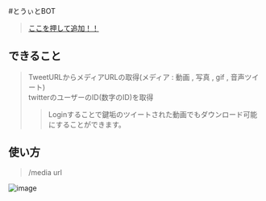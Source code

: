#とうぃとBOT
> [ここを押して追加！！](https://discord.com/api/oauth2/authorize?client_id=381680291384655873&permissions=8&scope=applications.commands%20bot)

## できること
> TweetURLからメディアURLの取得(メディア : 動画 , 写真 , gif , 音声ツイート)  
> twitterのユーザーのID(数字のID)を取得  
>> Loginすることで鍵垢のツイートされた動画でもダウンロード可能にすることができます。

## 使い方
> /media url

![image](https://user-images.githubusercontent.com/54303857/168737668-da62486a-838c-4026-8195-c1f94ae12c82.png)
